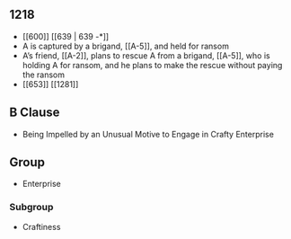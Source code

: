 ## 1218
- [[600]] [[639 | 639 -*]] 
- A is captured by a brigand, [[A-5]], and held for ransom
- A’s friend, [[A-2]], plans to rescue A from a brigand, [[A-5]], who is holding A for ransom, and he plans to make the rescue without paying the ransom
- [[653]] [[1281]] 

## B Clause
- Being Impelled by an Unusual Motive to Engage in Crafty Enterprise

## Group
- Enterprise

### Subgroup
- Craftiness

